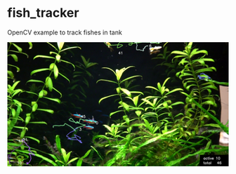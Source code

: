 # fish_tracker

OpenCV example to track fishes in tank

![alt text](screenshots/overall.png 'Overall')
